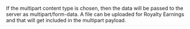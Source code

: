 If the multipart content type is chosen, then the data will be passed to the server as multipart/form-data.  A file can be uploaded for Royalty Earnings and that will get included in the multipart payload.